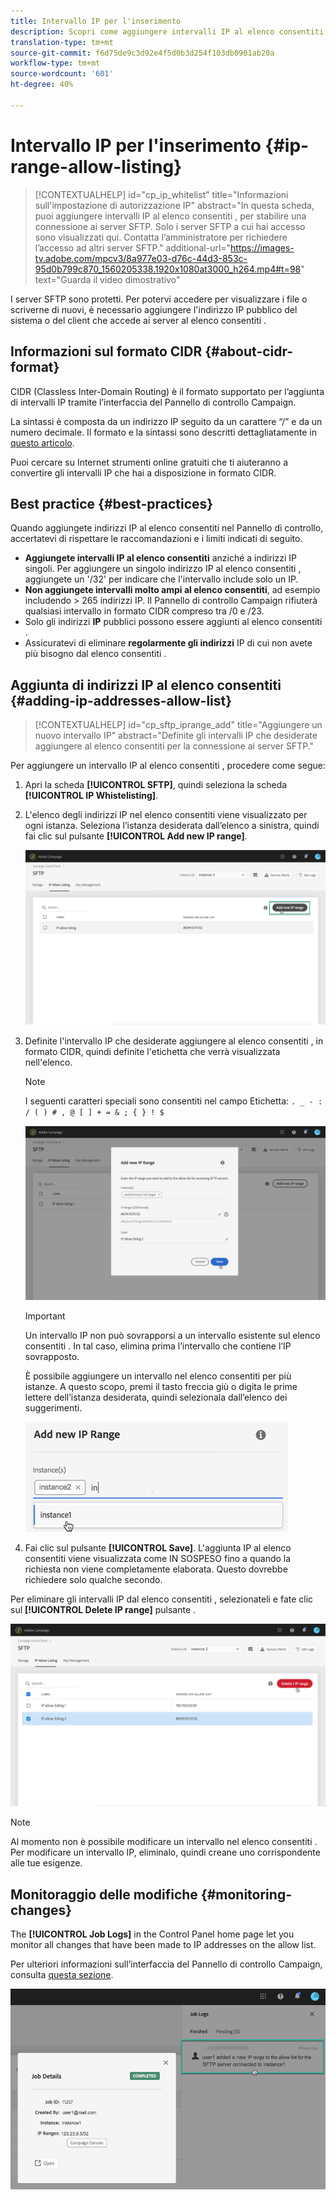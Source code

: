 ```yaml
---
title: Intervallo IP per l'inserimento
description: Scopri come aggiungere intervalli IP al elenco consentiti  per l'accesso ai server SFTP
translation-type: tm+mt
source-git-commit: f6d75de9c3d92e4f5d0b3d254f103db0901ab20a
workflow-type: tm+mt
source-wordcount: '601'
ht-degree: 40%

---
```



# Intervallo IP per l&#39;inserimento {#ip-range-allow-listing}

>[!CONTEXTUALHELP]
>id="cp_ip_whitelist"
>title="Informazioni sull&#39;impostazione di autorizzazione IP"
>abstract="In questa scheda, puoi aggiungere intervalli IP al elenco consentiti , per stabilire una connessione ai server SFTP. Solo i server SFTP a cui hai accesso sono visualizzati qui. Contatta l’amministratore per richiedere l’accesso ad altri server SFTP."
>additional-url="https://images-tv.adobe.com/mpcv3/8a977e03-d76c-44d3-853c-95d0b799c870_1560205338.1920x1080at3000_h264.mp4#t=98" text="Guarda il video dimostrativo"

I server SFTP sono protetti. Per potervi accedere per visualizzare i file o scriverne di nuovi, è necessario aggiungere l&#39;indirizzo IP pubblico del sistema o del client che accede ai server al elenco consentiti .

## Informazioni sul formato CIDR {#about-cidr-format}

CIDR (Classless Inter-Domain Routing) è il formato supportato per l’aggiunta di intervalli IP tramite l’interfaccia del Pannello di controllo Campaign.

La sintassi è composta da un indirizzo IP seguito da un carattere “/” e da un numero decimale. Il formato e la sintassi sono descritti dettagliatamente in [questo articolo](https://whatismyipaddress.com/cidr).

Puoi cercare su Internet strumenti online gratuiti che ti aiuteranno a convertire gli intervalli IP che hai a disposizione in formato CIDR.

## Best practice {#best-practices}

Quando aggiungete indirizzi IP al elenco consentiti  nel Pannello di controllo, accertatevi di rispettare le raccomandazioni e i limiti indicati di seguito.

* **Aggiungete intervalli IP al elenco consentiti**  anziché a indirizzi IP singoli. Per aggiungere un singolo indirizzo IP al elenco consentiti , aggiungete un &#39;/32&#39; per indicare che l&#39;intervallo include solo un IP.
* **Non aggiungete intervalli molto ampi al elenco consentiti**, ad esempio includendo > 265 indirizzi IP. Il Pannello di controllo Campaign rifiuterà qualsiasi intervallo in formato CIDR compreso tra /0 e /23.
* Solo gli indirizzi **IP** pubblici possono essere aggiunti al elenco consentiti .
* Assicuratevi di eliminare **regolarmente gli indirizzi** IP di cui non avete più bisogno dal elenco consentiti .

## Aggiunta di indirizzi IP al elenco consentiti  {#adding-ip-addresses-allow-list}

>[!CONTEXTUALHELP]
>id="cp_sftp_iprange_add"
>title="Aggiungere un nuovo intervallo IP"
>abstract="Definite gli intervalli IP che desiderate aggiungere al elenco consentiti  per la connessione ai server SFTP."

Per aggiungere un intervallo IP al elenco consentiti , procedere come segue:

1. Apri la scheda **[!UICONTROL SFTP]**, quindi seleziona la scheda **[!UICONTROL IP Whistelisting]**.
1. L&#39;elenco degli indirizzi IP nel elenco consentiti  viene visualizzato per ogni istanza. Seleziona l’istanza desiderata dall’elenco a sinistra, quindi fai clic sul pulsante **[!UICONTROL Add new IP range]**.

   ![](assets/control_panel_add_range.png)

1. Definite l&#39;intervallo IP che desiderate aggiungere al elenco consentiti , in formato CIDR, quindi definite l&#39;etichetta che verrà visualizzata nell&#39;elenco.

   >[!NOTE]
   >
   >I seguenti caratteri speciali sono consentiti nel campo Etichetta:
   > `. _ - : / ( ) # , @ [ ] + = & ; { } ! $`

   ![](assets/control_panel_add_range2.png)

   >[!IMPORTANT]
   >
   >Un intervallo IP non può sovrapporsi a un intervallo esistente sul elenco consentiti . In tal caso, elimina prima l’intervallo che contiene l’IP sovrapposto.
   >
   >È possibile aggiungere un intervallo nel elenco consentiti  per più istanze. A questo scopo, premi il tasto freccia giù o digita le prime lettere dell’istanza desiderata, quindi selezionala dall’elenco dei suggerimenti.

   ![](assets/control_panel_add_range3.png)

1. Fai clic sul pulsante **[!UICONTROL Save]**. L&#39;aggiunta IP al elenco consentiti  viene visualizzata come IN SOSPESO fino a quando la richiesta non viene completamente elaborata. Questo dovrebbe richiedere solo qualche secondo.

Per eliminare gli intervalli IP dal elenco consentiti , selezionateli e fate clic sul **[!UICONTROL Delete IP range]** pulsante .

![](assets/control_panel_delete_range2.png)

>[!NOTE]
>
>Al momento non è possibile modificare un intervallo nel elenco consentiti . Per modificare un intervallo IP, eliminalo, quindi creane uno corrispondente alle tue esigenze.

## Monitoraggio delle modifiche {#monitoring-changes}

The **[!UICONTROL Job Logs]** in the Control Panel home page let you monitor all changes that have been made to IP addresses on the allow list.

Per ulteriori informazioni sull’interfaccia del Pannello di controllo Campaign, consulta [questa sezione](../../discover/using/discovering-the-interface.md).

![](assets/control_panel_ip_log.png)
